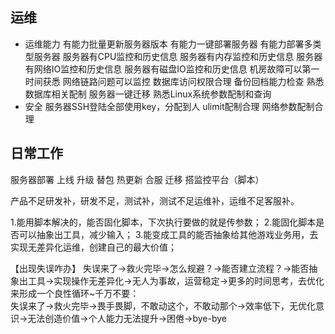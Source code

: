 ## 运维
* 运维能力
    有能力批量更新服务器版本
    有能力一键部署服务器
    有能力部署多类型服务器
    服务器有CPU监控和历史信息
    服务器有内存监控和历史信息
    服务器有网络IO监控和历史信息
    服务器有磁盘IO监控和历史信息
    机房故障可以第一时间获悉
    网络链路问题可以监控
    数据库访问权限合理
    备份回档能力检查
    熟悉数据库相关配制
    服务器一键迁移
    熟悉Linux系统参数配制和查询
* 安全
    服务器SSH登陆全部使用key，分配到人
    ulimit配制合理
    网络参数配制合理


## 日常工作
服务器部署
上线
升级
替包
热更新
合服
迁移
搭监控平台（脚本）


产品不足研发补，研发不足，测试补，测试不足运维补，运维不足客服补。


1.能用脚本解决的，能否固化脚本，下次执行要做的就是传参数；
2.能固化脚本是否可以抽象出工具，减少输入；
3.能变成工具的能否抽象给其他游戏业务用，去实现无差异化运维，创建自己的最大价值；


【出现失误咋办】
失误来了→救火完毕→怎么规避？→能否建立流程？→能否抽象出工具→实现操作无差异化→无人为事故，运营稳定→更多的时间思考，去优化    来形成一个良性循环~千万不要：    
失误来了→救火完毕→畏手畏脚，不敢动这个，不敢动那个→效率低下，无优化意识→无法创造价值→个人能力无法提升→困倦→bye-bye



